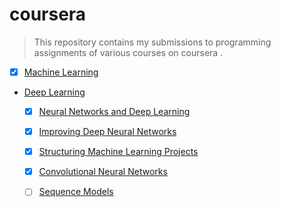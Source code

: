 # coursera

> This repository contains my submissions to programming assignments of various courses on coursera .

- [x] [Machine Learning](https://www.coursera.org/learn/machine-learning)
-  [Deep Learning](https://www.coursera.org/specializations/deep-learning)
	- [x] [Neural Networks and Deep Learning](https://www.coursera.org/learn/neural-networks-deep-learning/home/welcome)
	- [x] [Improving Deep Neural Networks](https://www.coursera.org/learn/deep-neural-network)
	- [x] [Structuring Machine Learning Projects](https://www.coursera.org/learn/machine-learning-projects)
	- [x] [Convolutional Neural Networks](https://www.coursera.org/learn/convolutional-neural-networks)
	- [ ] [Sequence Models](https://www.coursera.org/learn/nlp-sequence-models)
	

